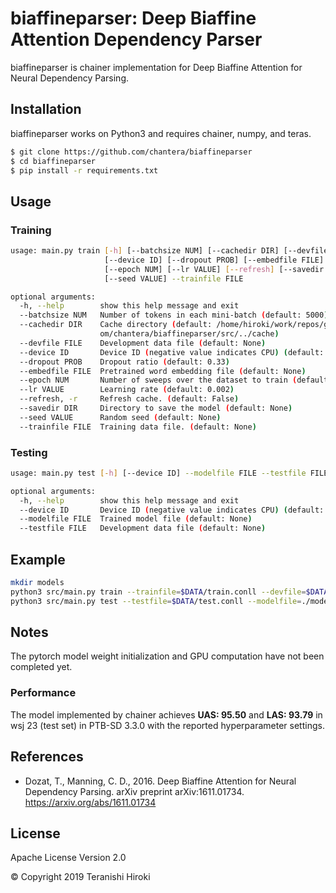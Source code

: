 # biaffineparser: Deep Biaffine Attention Dependency Parser

biaffineparser is chainer implementation for Deep Biaffine Attention for Neural Dependency Parsing.

## Installation

biaffineparser works on Python3 and requires chainer, numpy, and teras.

```sh
$ git clone https://github.com/chantera/biaffineparser
$ cd biaffineparser
$ pip install -r requirements.txt
```

## Usage

### Training

```sh
usage: main.py train [-h] [--batchsize NUM] [--cachedir DIR] [--devfile FILE]
                     [--device ID] [--dropout PROB] [--embedfile FILE]
                     [--epoch NUM] [--lr VALUE] [--refresh] [--savedir DIR]
                     [--seed VALUE] --trainfile FILE

optional arguments:
  -h, --help        show this help message and exit
  --batchsize NUM   Number of tokens in each mini-batch (default: 5000)
  --cachedir DIR    Cache directory (default: /home/hiroki/work/repos/github.c
                    om/chantera/biaffineparser/src/../cache)
  --devfile FILE    Development data file (default: None)
  --device ID       Device ID (negative value indicates CPU) (default: -1)
  --dropout PROB    Dropout ratio (default: 0.33)
  --embedfile FILE  Pretrained word embedding file (default: None)
  --epoch NUM       Number of sweeps over the dataset to train (default: 20)
  --lr VALUE        Learning rate (default: 0.002)
  --refresh, -r     Refresh cache. (default: False)
  --savedir DIR     Directory to save the model (default: None)
  --seed VALUE      Random seed (default: None)
  --trainfile FILE  Training data file. (default: None)
```

### Testing

```sh
usage: main.py test [-h] [--device ID] --modelfile FILE --testfile FILE

optional arguments:
  -h, --help        show this help message and exit
  --device ID       Device ID (negative value indicates CPU) (default: -1)
  --modelfile FILE  Trained model file (default: None)
  --testfile FILE   Development data file (default: None)
```

## Example

```sh
mkdir models
python3 src/main.py train --trainfile=$DATA/train.conll --devfile=$DATA/dev.conll --embedfile=$DATA/glove.6B.100d.txt --epoch=250 --device=0 --savedir=./models --seed=2017
python3 src/main.py test --testfile=$DATA/test.conll --modelfile=./models/[yyyymmdd]-[id].npz --device=0
```

## Notes

The pytorch model weight initialization and GPU computation have not been completed yet.

### Performance

The model implemented by chainer achieves **UAS: 95.50** and **LAS: 93.79** in wsj 23 (test set) in PTB-SD 3.3.0 with the reported hyperparameter settings.

## References

  - Dozat, T., Manning, C. D., 2016. Deep Biaffine Attention for Neural Dependency Parsing. arXiv preprint arXiv:1611.01734. <https://arxiv.org/abs/1611.01734>

License
----
Apache License Version 2.0

&copy; Copyright 2019 Teranishi Hiroki

